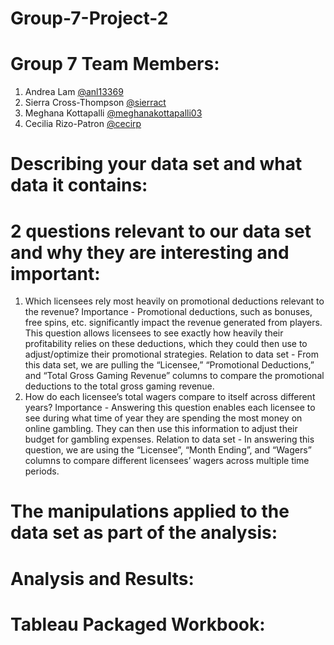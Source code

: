 # Group-7-Project-2

# Group 7 Team Members:
1. Andrea Lam [@anl13369](https://github.com/anl13369)
2. Sierra Cross-Thompson [@sierract](https://github.com/sierract)
3. Meghana Kottapalli [@meghanakottapalli03](https://github.com/MeghanaKottapalli03)
4. Cecilia Rizo-Patron [@cecirp](https://github.com/cecirp)

# Describing your data set and what data it contains:

# 2 questions relevant to our data set and why they are interesting and important:
1. Which licensees rely most heavily on promotional deductions relevant to the revenue?
Importance - Promotional deductions, such as bonuses, free spins, etc. significantly impact the revenue generated from players. This question allows licensees to see exactly how heavily their profitability relies on these deductions, which they could then use to adjust/optimize their promotional strategies. 
Relation to data set - From this data set, we are pulling the “Licensee,” “Promotional Deductions,” and “Total Gross Gaming Revenue” columns to compare the promotional deductions to the total gross gaming revenue.
2. How do each licensee’s total wagers compare to itself across different years?
Importance - Answering this question enables each licensee to see during what time of year they are spending the most money on online gambling. They can then use this information to adjust their budget for gambling expenses.
Relation to data set - In answering this question, we are using the “Licensee”, “Month Ending”, and “Wagers” columns to compare different licensees’ wagers across multiple time periods.

# The manipulations applied to the data set as part of the analysis:

# Analysis and Results:

# Tableau Packaged Workbook:
